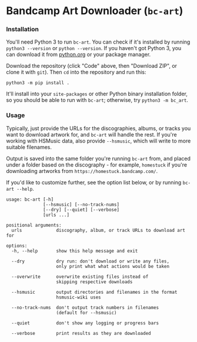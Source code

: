 # Bandcamp Art Downloader (`bc-art`)

### Installation

You'll need Python 3 to run `bc-art`. You can check if it's installed by running `python3 --version` or `python --version`. If you haven't got Python 3, you can download it from [python.org](https://www.python.org/downloads/) or your package manager.

Download the repository (click "Code" above, then "Download ZIP", or clone it with `git`). Then `cd` into the repository and run this:

```
python3 -m pip install .
```

It'll install into your `site-packages` or other Python binary installation folder, so you should be able to run with `bc-art`; otherwise, try `python3 -m bc_art`.

### Usage

Typically, just provide the URLs for the discographies, albums, or tracks you want to download artwork for, and `bc-art` will handle the rest. If you're working with HSMusic data, also provide `--hsmusic`, which will write to more suitable filenames.

Output is saved into the same folder you're running `bc-art` from, and placed under a folder based on the discography - for example, `homestuck` if you're downloading artworks from `https://homestuck.bandcamp.com/`.

If you'd like to customize further, see the option list below, or by running `bc-art --help`.

```
usage: bc-art [-h]
              [--hsmusic] [--no-track-nums]
              [--dry] [--quiet] [--verbose]
              [urls ...]

positional arguments:
  urls             discography, album, or track URLs to download art for

options:
  -h, --help       show this help message and exit

  --dry            dry run: don't download or write any files,
                   only print what what actions would be taken

  --overwrite      overwrite existing files instead of
                   skipping respective downloads

  --hsmusic        output directories and filenames in the format
                   hsmusic-wiki uses

  --no-track-nums  don't output track numbers in filenames
                   (default for --hsmusic)

  --quiet          don't show any logging or progress bars

  --verbose        print results as they are downloaded
```
